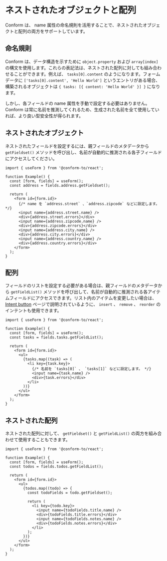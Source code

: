 # ネストされたオブジェクトと配列

Conform は、 name 属性の命名規則を活用することで、ネストされたオブジェクトと配列の両方をサポートしています。

## 命名規則

Conform は、データ構造を示すために `object.property` および `array[index]` の構文を使用します。これらの表記法は、ネストされた配列に対しても組み合わせることができます。例えば、 `tasks[0].content` のようになります。フォームデータに `['tasks[0].content', 'Hello World']` というエントリがある場合、構築されるオブジェクトは `{ tasks: [{ content: 'Hello World' }] }` になります。

しかし、各フィールドの name 属性を手動で設定する必要はありません。 Conform は常に名前を推測してくれるため、生成された名前を全て使用していれば、より良い型安全性が得られます。

## ネストされたオブジェクト

ネストされたフィールドを設定するには、親フィールドのメタデータから `getFieldset()` メソッドを呼び出し、名前が自動的に推測される各子フィールドにアクセスしてください。

```tsx
import { useForm } from '@conform-to/react';

function Example() {
  const [form, fields] = useForm();
  const address = fields.address.getFieldset();

  return (
    <form id={form.id}>
      {/* name を `address.street` 、`address.zipcode` などに設定します。 */}
      <input name={address.street.name} />
      <div>{address.street.errors}</div>
      <input name={address.zipcode.name} />
      <div>{address.zipcode.errors}</div>
      <input name={address.city.name} />
      <div>{address.city.errors}</div>
      <input name={address.country.name} />
      <div>{address.country.errors}</div>
    </form>
  );
}
```

## 配列

フィールドのリストを設定する必要がある場合は、親フィールドのメタデータから `getFieldList()` メソッドを呼び出して、名前が自動的に推測される各アイテムフィールドにアクセスできます。リスト内のアイテムを変更したい場合は、 [Intent button](./intent-button.md#insert-remove-and-reorder-intents) ページで説明されているように、 `insert` 、 `remove` 、 `reorder` のインテントも使用できます。

```tsx
import { useForm } from '@conform-to/react';

function Example() {
  const [form, fields] = useForm();
  const tasks = fields.tasks.getFieldList();

  return (
    <form id={form.id}>
      <ul>
        {tasks.map((task) => (
          <li key={task.key}>
            {/* 名前を `tasks[0]` 、 `tasks[1]` などに設定します。 */}
            <input name={task.name} />
            <div>{task.errors}</div>
          </li>
        ))}
      </ul>
    </form>
  );
}
```

## ネストされた配列

ネストされた配列に対して、 `getFieldset()` と `getFieldList()` の両方を組み合わせて使用することもできます。

```tsx
import { useForm } from '@conform-to/react';

function Example() {
  const [form, fields] = useForm();
  const todos = fields.todos.getFieldList();

  return (
    <form id={form.id}>
      <ul>
        {todos.map((todo) => {
          const todoFields = todo.getFieldset();

          return (
            <li key={todo.key}>
              <input name={todoFields.title.name} />
              <div>{todoFields.title.errors}</div>
              <input name={todoFields.notes.name} />
              <div>{todoFields.notes.errors}</div>
            </li>
          );
        })}
      </ul>
    </form>
  );
}
```
